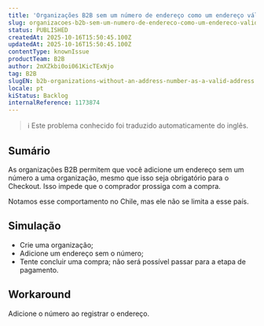 ```yaml
---
title: 'Organizações B2B sem um número de endereço como um endereço válido'
slug: organizacoes-b2b-sem-um-numero-de-endereco-como-um-endereco-valido
status: PUBLISHED
createdAt: 2025-10-16T15:50:45.100Z
updatedAt: 2025-10-16T15:50:45.100Z
contentType: knownIssue
productTeam: B2B
author: 2mXZkbi0oi061KicTExNjo
tag: B2B
slugEN: b2b-organizations-without-an-address-number-as-a-valid-address
locale: pt
kiStatus: Backlog
internalReference: 1173874
---
```


>ℹ️ Este problema conhecido foi traduzido automaticamente do inglês.

## Sumário


As organizações B2B permitem que você adicione um endereço sem um número a uma organização, mesmo que isso seja obrigatório para o Checkout. Isso impede que o comprador prossiga com a compra.

Notamos esse comportamento no Chile, mas ele não se limita a esse país.
## Simulação



- Crie uma organização;
- Adicione um endereço sem o número;
- Tente concluir uma compra; não será possível passar para a etapa de pagamento.


## Workaround


Adicione o número ao registrar o endereço.


